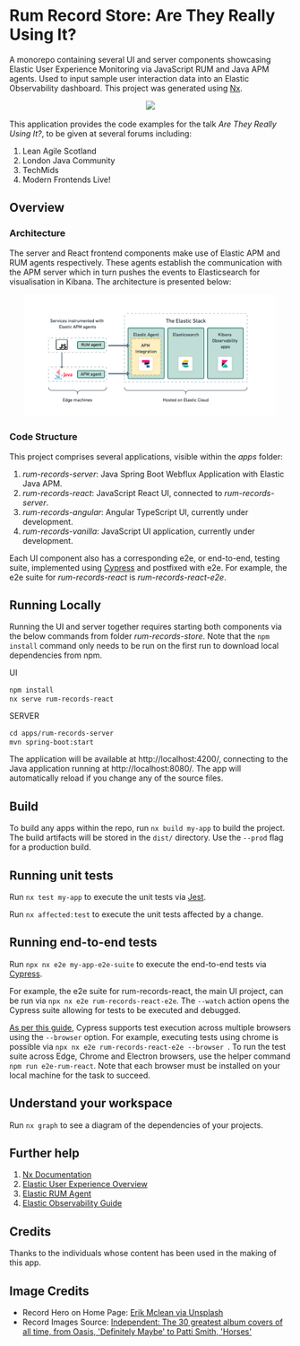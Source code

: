 

# Rum Record Store: Are They Really Using It?

A monorepo containing several UI and server components showcasing Elastic User Experience Monitoring via JavaScript RUM and Java APM agents. Used to input sample user interaction data into an Elastic Observability dashboard. This project was generated using [Nx](https://nx.dev).

<p style="text-align: center;"><img src="./docs/screenshots/rum-records-react.png" width="450"></p>

This application provides the code examples for the talk *Are They Really Using It?*, to be given at several forums including:

1. Lean Agile Scotland
2. London Java Community
3. TechMids
4. Modern Frontends Live!

## Overview

### Architecture

The server and React frontend components make use of Elastic APM and RUM agents respectively. These agents establish the communication with the APM server which in turn pushes the events to Elasticsearch for visualisation in Kibana. The architecture is presented below:

<p style="text-align: center;"><img src="./docs/rum-architecture-images/rum-architecture.png" width="450"></p>

### Code Structure

This project comprises several applications, visible within the *apps* folder:

1. *rum-records-server*: Java Spring Boot Webflux Application with Elastic Java APM.
2. *rum-records-react*: JavaScript React UI, connected to *rum-records-server*.
3. *rum-records-angular*: Angular TypeScript UI, currently under development.
4. *rum-records-vanilla*: JavaScript UI application, currently under development.

Each UI component also has a corresponding e2e, or end-to-end, testing suite, implemented using [Cypress](https://www.cypress.io/) and postfixed with e2e. For example, the e2e suite for *rum-records-react* is *rum-records-react-e2e*.

## Running Locally

Running the UI and server together requires starting both components via the below commands from folder *rum-records-store*. Note that the `npm install` command only needs to be run on the first run to download local dependencies from npm.

UI
```
npm install
nx serve rum-records-react
```

SERVER
```
cd apps/rum-records-server
mvn spring-boot:start
```

The application will be available at http://localhost:4200/, connecting to the Java application running at http://localhost:8080/. The app will automatically reload if you change any of the source files.

## Build

To build any apps within the repo, run `nx build my-app` to build the project. The build artifacts will be stored in the `dist/` directory. Use the `--prod` flag for a production build.

## Running unit tests

Run `nx test my-app` to execute the unit tests via [Jest](https://jestjs.io).

Run `nx affected:test` to execute the unit tests affected by a change.

## Running end-to-end tests

Run `npx nx e2e my-app-e2e-suite` to execute the end-to-end tests via [Cypress](https://www.cypress.io).

For example, the e2e suite for rum-records-react, the main UI project, can be run via `npx nx e2e rum-records-react-e2e`. The `--watch` action opens the Cypress suite allowing for tests to be executed and debugged.

[As per this guide](https://docs.cypress.io/guides/guides/cross-browser-testing), Cypress supports test execution across multiple browsers using the `--browser` option. For example, executing tests using chrome is possible via `npx nx e2e rum-records-react-e2e --browser `. To run the test suite across Edge, Chrome and Electron browsers, use the helper command `npm run e2e-rum-react`. Note that each browser must be installed on your local machine for the task to succeed.

## Understand your workspace

Run `nx graph` to see a diagram of the dependencies of your projects.

## Further help

1. [Nx Documentation](https://nx.dev)
2. [Elastic User Experience Overview](https://www.elastic.co/guide/en/observability/current/user-experience.html)
3. [Elastic RUM Agent](https://www.elastic.co/guide/en/apm/agent/rum-js/current/index.html)
4. [Elastic Observability Guide](https://www.elastic.co/guide/en/observability/current/index.html) 

## Credits

Thanks to the individuals whose content has been used in the making of this app.

## Image Credits

- Record Hero on Home Page: [Erik Mclean via Unsplash](https://unsplash.com/photos/9y1cTVKe1IY)
- Record Images Source: [Independent: The 30 greatest album covers of all time, from Oasis, 'Definitely Maybe' to Patti Smith, 'Horses'](https://www.independent.co.uk/arts-entertainment/music/features/best-album-covers-ever-b2144450.html)
